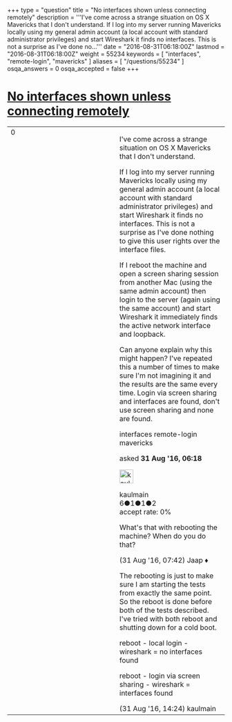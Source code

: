 +++
type = "question"
title = "No interfaces shown unless connecting remotely"
description = '''I&#x27;ve come across a strange situation on OS X Mavericks that I don&#x27;t understand. If I log into my server running Mavericks locally using my general admin account (a local account with standard administrator privileges) and start Wireshark it finds no interfaces. This is not a surprise as I&#x27;ve done no...'''
date = "2016-08-31T06:18:00Z"
lastmod = "2016-08-31T06:18:00Z"
weight = 55234
keywords = [ "interfaces", "remote-login", "mavericks" ]
aliases = [ "/questions/55234" ]
osqa_answers = 0
osqa_accepted = false
+++

<div class="headNormal">

# [No interfaces shown unless connecting remotely](/questions/55234/no-interfaces-shown-unless-connecting-remotely)

</div>

<div id="main-body">

<div id="askform">

<table id="question-table" style="width:100%;"><colgroup><col style="width: 50%" /><col style="width: 50%" /></colgroup><tbody><tr class="odd"><td style="width: 30px; vertical-align: top"><div class="vote-buttons"><div id="post-55234-score" class="post-score" title="current number of votes">0</div><div id="favorite-count" class="favorite-count"></div></div></td><td><div id="item-right"><div class="question-body"><p>I've come across a strange situation on OS X Mavericks that I don't understand.</p><p>If I log into my server running Mavericks locally using my general admin account (a local account with standard administrator privileges) and start Wireshark it finds no interfaces. This is not a surprise as I've done nothing to give this user rights over the interface files.</p><p>If I reboot the machine and open a screen sharing session from another Mac (using the same admin account) then login to the server (again using the same account) and start Wireshark it immediately finds the active network interface and loopback.</p><p>Can anyone explain why this might happen? I've repeated this a number of times to make sure I'm not imagining it and the results are the same every time. Login via screen sharing and interfaces are found, don't use screen sharing and none are found.</p></div><div id="question-tags" class="tags-container tags">interfaces remote-login mavericks</div><div id="question-controls" class="post-controls"></div><div class="post-update-info-container"><div class="post-update-info post-update-info-user"><p>asked <strong>31 Aug '16, 06:18</strong></p><img src="https://secure.gravatar.com/avatar/7954ca09fd2f94a072ba890c80c14f18?s=32&amp;d=identicon&amp;r=g" class="gravatar" width="32" height="32" alt="kaulmain&#39;s gravatar image" /><p>kaulmain<br />
<span class="score" title="6 reputation points">6</span><span title="1 badges"><span class="badge1">●</span><span class="badgecount">1</span></span><span title="1 badges"><span class="silver">●</span><span class="badgecount">1</span></span><span title="2 badges"><span class="bronze">●</span><span class="badgecount">2</span></span><br />
<span class="accept_rate" title="Rate of the user&#39;s accepted answers">accept rate:</span> <span title="kaulmain has no accepted answers">0%</span></p></div></div><div id="comments-container-55234" class="comments-container"><span id="55240"></span><div id="comment-55240" class="comment"><div id="post-55240-score" class="comment-score"></div><div class="comment-text"><p>What's that with rebooting the machine? When do you do that?</p></div><div id="comment-55240-info" class="comment-info"><span class="comment-age">(31 Aug '16, 07:42)</span> Jaap ♦</div></div><span id="55254"></span><div id="comment-55254" class="comment"><div id="post-55254-score" class="comment-score"></div><div class="comment-text"><p>The rebooting is just to make sure I am starting the tests from exactly the same point. So the reboot is done before both of the tests described. I've tried with both reboot and shutting down for a cold boot.</p><p>reboot - local login - wireshark = no interfaces found</p><p>reboot - login via screen sharing - wireshark = interfaces found</p></div><div id="comment-55254-info" class="comment-info"><span class="comment-age">(31 Aug '16, 14:24)</span> kaulmain</div></div></div><div id="comment-tools-55234" class="comment-tools"></div><div class="clear"></div><div id="comment-55234-form-container" class="comment-form-container"></div><div class="clear"></div></div></td></tr></tbody></table>

</div>

</div>

